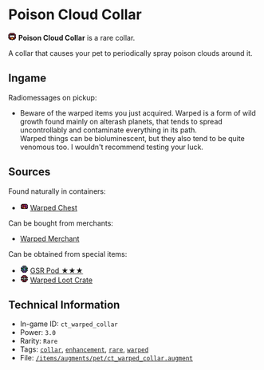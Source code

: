 # Poison Cloud Collar

<img src="https://raw.githubusercontent.com/Ceterai/Enternia/main/items/augments/pet/ct_warped_collar.png" alt="Poison Cloud Collar icon" loading="lazy" height=16px width="auto" /> **Poison Cloud Collar** is a rare collar.

A collar that causes your pet to periodically spray poison clouds around it.

## Ingame

Radiomessages on pickup:

- Beware of the warped items you just acquired. Warped is a form of wild growth found mainly on alterash planets, that tends to spread uncontrollably and contaminate everything in its path.  
Warped things can be bioluminescent, but they also tend to be quite venomous too. I wouldn't recommend testing your luck.

## Sources

Found naturally in containers:

- <img src="https://raw.githubusercontent.com/Ceterai/Enternia/main/objects/biome/alterash/warped/decorative/chest/icon.png" alt="Warped Chest icon" loading="lazy" height=16px width="auto" /> [Warped Chest](https://ceterai.github.io/MyEnternia/Wiki/WarpedChest)

Can be bought from merchants:

- [Warped Merchant](https://ceterai.github.io/MyEnternia/Wiki/WarpedMerchant)

Can be obtained from special items:

- <img src="https://raw.githubusercontent.com/Ceterai/Enternia/main/items/active/alta/loot/other/gsr.png" alt="GSR Pod ★★★ icon" loading="lazy" height=16px width="auto" /> [GSR Pod ★★★](https://ceterai.github.io/MyEnternia/Wiki/GSRPod)
- <img src="https://raw.githubusercontent.com/Ceterai/Enternia/main/items/active/alta/loot/biome/ct_warped_loot.png" alt="Warped Loot Crate icon" loading="lazy" height=16px width="auto" /> [Warped Loot Crate](https://ceterai.github.io/MyEnternia/Wiki/WarpedLootCrate)

## Technical Information

- In-game ID: `ct_warped_collar`
- Power: `3.0`
- Rarity: `Rare`
- Tags: [`collar`](https://ceterai.github.io/MyEnternia/Wiki/Tags/Collar), [`enhancement`](https://ceterai.github.io/MyEnternia/Wiki/Tags/Enhancement), [`rare`](https://ceterai.github.io/MyEnternia/Wiki/Tags/Rare), [`warped`](https://ceterai.github.io/MyEnternia/Wiki/Tags/Warped)
- File: [`/items/augments/pet/ct_warped_collar.augment`](https://github.com/Ceterai/Enternia/blob/main/items/augments/pet/ct_warped_collar.augment)
